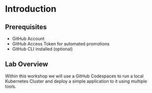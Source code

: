 # Introduction

## Prerequisites

- GitHub Account
- GitHub Access Token for automated promotions
- GitHub CLI installed (optional)

## Lab Overview

Within this workshop we will use a GitHub Codespaces to run a local Kubernetes Cluster and deploy a simple application to it using multiple tools.

